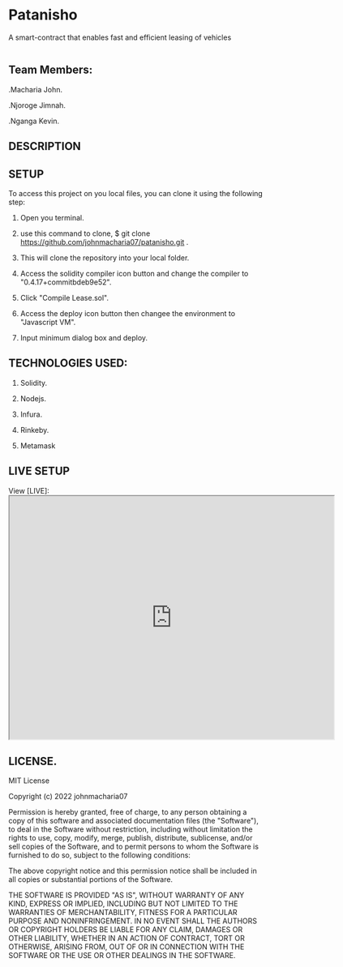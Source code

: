 # Patanisho

A smart-contract  that enables fast and efficient leasing of vehicles

<img src="https://cdn.dribbble.com/users/3886885/screenshots/14768618/media/cccea1f6246bf1f07f43e070f7a59af5.jpg?compress=1&resize=400x300&vertical=top" alt="">

## Team Members:

.Macharia John.

.Njoroge Jimnah.

.Nganga Kevin.


## DESCRIPTION



## SETUP

To access this project  on you local files, you can clone it using the following step:

1. Open you terminal.

2. use this command to clone, $ git clone https://github.com/johnmacharia07/patanisho.git .

3. This will clone the repository  into your local folder.

4. Access the solidity compiler icon button and change the compiler to "0.4.17+commitbdeb9e52".

5. Click "Compile Lease.sol".

6. Access the deploy icon button then changee the environment to "Javascript VM".

7. Input minimum dialog box and deploy.


## TECHNOLOGIES USED:

1. Solidity.

2. Nodejs.

3. Infura.

4. Rinkeby.

5. Metamask



    
## LIVE SETUP

View [LIVE]:<iframe src="https://drive.google.com/file/d/19HAi8KbwT1YW1JTb8pJUg3n8F3II2eVY/preview" width="640" height="480"></iframe>

## LICENSE.

MIT License

Copyright (c) 2022 johnmacharia07

Permission is hereby granted, free of charge, to any person obtaining a copy of this software and associated documentation files (the "Software"), to deal in the Software without restriction, including without limitation the rights to use, copy, modify, merge, publish, distribute, sublicense, and/or sell copies of the Software, and to permit persons to whom the Software is furnished to do so, subject to the following conditions:

The above copyright notice and this permission notice shall be included in all copies or substantial portions of the Software.

THE SOFTWARE IS PROVIDED "AS IS", WITHOUT WARRANTY OF ANY KIND, EXPRESS OR IMPLIED, INCLUDING BUT NOT LIMITED TO THE WARRANTIES OF MERCHANTABILITY, FITNESS FOR A PARTICULAR PURPOSE AND NONINFRINGEMENT. IN NO EVENT SHALL THE AUTHORS OR COPYRIGHT HOLDERS BE LIABLE FOR ANY CLAIM, DAMAGES OR OTHER LIABILITY, WHETHER IN AN ACTION OF CONTRACT, TORT OR OTHERWISE, ARISING FROM, OUT OF OR IN CONNECTION WITH THE SOFTWARE OR THE USE OR OTHER DEALINGS IN THE SOFTWARE.
